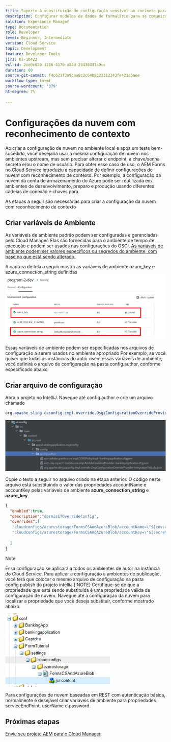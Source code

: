 ```yaml
---
title: Suporte à substituição de configuração sensível ao contexto para o modelo de dados de formulário
description: Configurar modelos de dados de formulário para se comunicar com diferentes pontos de extremidade com base em ambientes.
solution: Experience Manager
type: Documentation
role: Developer
level: Beginner, Intermediate
version: Cloud Service
topic: Development
feature: Developer Tools
jira: KT-10423
exl-id: 2ce0c07b-1316-4170-a84d-23430437a9cc
duration: 80
source-git-commit: f4c621f3a9caa8c2c64b8323312343fe421a5aee
workflow-type: tm+mt
source-wordcount: '379'
ht-degree: 7%

---
```


# Configurações da nuvem com reconhecimento de contexto

Ao criar a configuração de nuvem no ambiente local e após um teste bem-sucedido, você desejaria usar a mesma configuração de nuvem nos ambientes upstream, mas sem precisar alterar o endpoint, a chave/senha secreta e/ou o nome de usuário. Para obter esse caso de uso, o AEM Forms no Cloud Service introduziu a capacidade de definir configurações de nuvem com reconhecimento de contexto.
Por exemplo, a configuração da nuvem da conta de armazenamento do Azure pode ser reutilizada em ambientes de desenvolvimento, preparo e produção usando diferentes cadeias de conexão e chaves para.

As etapas a seguir são necessárias para criar a configuração da nuvem com reconhecimento de contexto

## Criar variáveis de Ambiente

As variáveis de ambiente padrão podem ser configuradas e gerenciadas pelo Cloud Manager. Elas são fornecidas para o ambiente de tempo de execução e podem ser usados nas configurações do OSGi. [As variáveis de ambiente podem ser valores específicos ou segredos do ambiente, com base no que está sendo alterado.](https://experienceleague.adobe.com/docs/experience-manager-cloud-service/content/implementing/using-cloud-manager/environment-variables.html?lang=en)



A captura de tela a seguir mostra as variáveis de ambiente azure_key e azure_connection_string definidas
![variáveis_de_ambiente](assets/environment-variables.png)

Essas variáveis de ambiente podem ser especificadas nos arquivos de configuração a serem usados no ambiente apropriado
Por exemplo, se você quiser que todas as instâncias do autor usem essas variáveis de ambiente, você definirá o arquivo de configuração na pasta config.author, conforme especificado abaixo

## Criar arquivo de configuração

Abra o projeto no IntelliJ. Navegue até config.author e crie um arquivo chamado

```java
org.apache.sling.caconfig.impl.override.OsgiConfigurationOverrideProvider-integrationTest.cfg.json
```

![config.author](assets/config-author.png)

Copie o texto a seguir no arquivo criado na etapa anterior. O código neste arquivo está substituindo o valor das propriedades accountName e accountKey pelas variáveis de ambiente **azure_connection_string** e **azure_key**.

```json
{
  "enabled":true,
  "description":"dermisITOverrideConfig",
  "overrides":[
   "cloudconfigs/azurestorage/FormsCSAndAzureBlob/accountName=\"$[env:azure_connection_string]\"",
   "cloudconfigs/azurestorage/FormsCSAndAzureBlob/accountKey=\"$[secret:azure_key]\""

  ]
}
```

>[!NOTE]
>
>Essa configuração se aplicará a todos os ambientes de autor na instância do Cloud Service. Para aplicar a configuração a ambientes de publicação, você terá que colocar o mesmo arquivo de configuração na pasta config.publish do projeto intelliJ
>[!NOTE]
> Certifique-se de que a propriedade que está sendo substituída é uma propriedade válida da configuração de nuvem. Navegue até a configuração da nuvem para localizar a propriedade que você deseja substituir, conforme mostrado abaixo.

![cloud-config-property](assets/cloud-config-properties.png)

Para configurações de nuvem baseadas em REST com autenticação básica, normalmente é desejável criar variáveis de ambiente para propriedades serviceEndPoint, userName e password.

## Próximas etapas

[Envie seu projeto AEM para o Cloud Manager](./push-project-to-cloud-manager-git.md)
